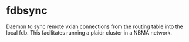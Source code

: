 # fdbsync

Daemon to sync remote vxlan connections from the routing table into the local fdb. This facilitates running a plaidr cluster in a NBMA network.